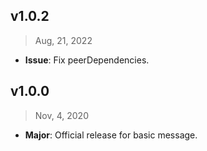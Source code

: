 ## v1.0.2

> Aug, 21, 2022

- **Issue**: Fix peerDependencies.

## v1.0.0

> Nov, 4, 2020

- **Major**: Official release for basic message.
